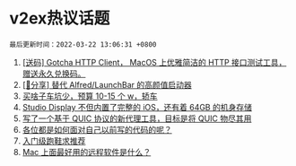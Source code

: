 # v2ex热议话题

`最后更新时间：2022-03-22 13:06:31 +0800`

1. [[送码] Gotcha HTTP Client， MacOS 上优雅简洁的 HTTP 接口测试工具，赠送永久兑换码。](https://www.v2ex.com/t/841834)
1. [[📣分享] 替代 Alfred/LaunchBar 的高颜值启动器](https://www.v2ex.com/t/841912)
1. [买啥子车坑少，预算 10-15 个 w，轿车](https://www.v2ex.com/t/841911)
1. [Studio Display 不但内置了完整的 iOS，还有着 64GB 的机身存储](https://www.v2ex.com/t/841927)
1. [写了一个基于 QUIC 协议的新代理工具，目标是将 QUIC 物尽其用](https://www.v2ex.com/t/841851)
1. [各位都是如何面对自己以前写的代码的呢？](https://www.v2ex.com/t/841967)
1. [入门级跑鞋求推荐](https://www.v2ex.com/t/842023)
1. [Mac 上面最好用的远程软件是什么？](https://www.v2ex.com/t/841933)


